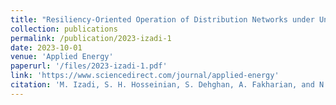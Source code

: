 ```yaml
---
title: "Resiliency-Oriented Operation of Distribution Networks under Unexpected Wildfires Using Multi-Horizon Information-Gap Decision Theory"
collection: publications
permalink: /publication/2023-izadi-1
date: 2023-10-01
venue: 'Applied Energy'
paperurl: '/files/2023-izadi-1.pdf'
link: 'https://www.sciencedirect.com/journal/applied-energy'
citation: 'M. Izadi, S. H. Hosseinian, S. Dehghan, A. Fakharian, and N. Amjady.&quot;Resiliency-Oriented Operation of Distribution Networks under Unexpected Wildfires Using Multi-Horizon Information-Gap Decision Theory.&quot; <i>Applied Energy</i>. accepted for publication, 2023. www.sciencedirect.com/journal/applied-energy'
---
```

